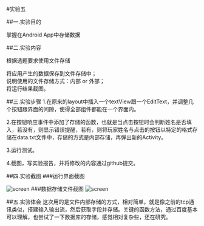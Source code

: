 ﻿#实验五

##一.实验目的
 
掌握在Android App中存储数据
   
##二.实验内容
 
根据选题要求使用文件存储

将应用产生的数据保存到文件存储中；<br>
说明使用的文件存储方式：内部 or 外部；<br>
将运行结果截图。<br>
 
##三.实验步骤
1.在原来的layout中插入一个textView跟一个EditText，并调整几个按钮跟界面的间隙，使得全部组件都能在一个界面内。

2.在按钮响应事件中添加了存储的函数，也就是当点击按钮时会判断姓名是否填入，若没有，则显示错误提醒，若有，则将玩家姓名与点击的按钮以特定的格式存储在data.txt文件中，存储的方式是内部存储，再弹出新的Activity。

3.运行测试。

4.截图，写实验报告，并将修改的内容通过github提交。

##四.实验截图
###运行界面截图
 
![screen](https://github.com/linliyuan/android-labs-2018/blob/8d5058962814e2ee1916147c8138062c6a646c11/soft1614080902341/5.1.png)
###数据存储文件截图
![screen](https://github.com/linliyuan/android-labs-2018/blob/8d5058962814e2ee1916147c8138062c6a646c11/soft1614080902341/5.2.png)
 
##五.实验体会
这次用的是文件内部存储的方式，相对简单，就是像之前的tcp通讯类似，搭建输入输出流，然后获取字段并存储。关键的函数方法，通过百度基本可以理解，也尝试了一下数据库的存储，感觉相对复杂些，还在研究。
